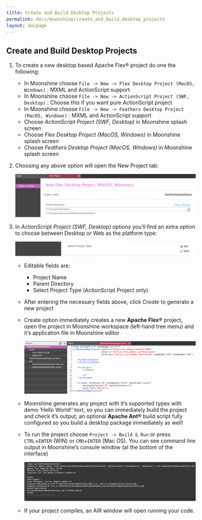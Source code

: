 ```yaml
---
title: Create and Build Desktop Projects
permalink: docs/moonshine/create_and_build_desktop_projects
layout: docpage
---
```


## Create and Build Desktop Projects

1. To create a new desktop based Apache Flex® project do one the following:

   * In Moonshine choose `File -> New -> Flex Desktop Project (MacOS, Windows)` : MXML and ActionScript support
   * In Moonshine choose `File -> New -> ActionScript Project (SWF, Desktop)` : Choose this if you want pure ActionScript project
   * In Moonshine choose `File -> New -> Feathers Desktop Project (MacOS, Windows)` : MXML and ActionScript support
   * Choose _ActionScript Project (SWF, Desktop)_ in Moonshine splash screen
   * Choose _Flex Desktop Project (MacOS, Windows)_ in Moonshine splash screen
   * Choose _Feathers Desktop Project (MacOS, Windows)_ in Moonshine splash screen

2. Choosing any above option will open the New Project tab:

    ![Screenshot: new Flex desktop project](/images/moonshine/new_flex_desktop_project.png)

3. In _ActionScript Project (SWF, Desktop)_ options you’ll find an extra option to choose between Desktop or Web as the platform type:

    ![Screenshot: new ActionScriipt project dialog](/images/moonshine/new_project_dialog_as.jpg)

   * Editable fields are:
     * Project Name
     * Parent Directory
     * Select Project Type (ActionScript Project only)

   * After entering the necessary fields above, click _Create_ to generate a new project

   * Create option immediately creates a new **Apache Flex®** project, open the project in Moonshine workspace (left-hand tree menu) and it’s application file in Moonshine editor

        ![Screenshot: create new Flex desktop project](/images/moonshine/created_new_flex_desktop_project.png)

   * Moonshine generates any project with it’s supported types with demo ‘Hello World!‘ text, so you can immediately build the project and check it’s output; an optional **Apache Ant®** build script fully configured so you build a desktop package immediately as well!

   * To run the project choose `Project -> Build & Run` or press `CTRL`+`ENTER` (WIN) or `CMD`+`ENTER` (Mac OS). You can see command line output in Moonshine’s console window (at the bottom of the interface)

        ![Screenshot: console build](/images/moonshine/console_build.png)

   * If your project compiles, an AIR window will open running your code.

